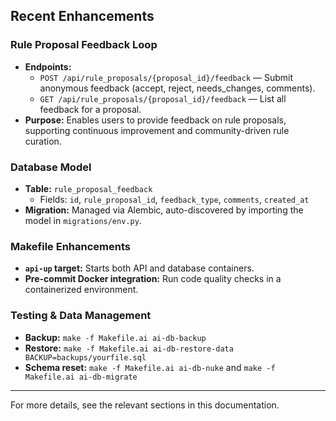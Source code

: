 ## Recent Enhancements

### Rule Proposal Feedback Loop

- **Endpoints:**
  - `POST /api/rule_proposals/{proposal_id}/feedback` — Submit anonymous feedback (accept, reject, needs_changes, comments).
  - `GET /api/rule_proposals/{proposal_id}/feedback` — List all feedback for a proposal.
- **Purpose:** Enables users to provide feedback on rule proposals, supporting continuous improvement and community-driven rule curation.

### Database Model

- **Table:** `rule_proposal_feedback`
  - Fields: `id`, `rule_proposal_id`, `feedback_type`, `comments`, `created_at`
- **Migration:** Managed via Alembic, auto-discovered by importing the model in `migrations/env.py`.

### Makefile Enhancements

- **`api-up` target:** Starts both API and database containers.
- **Pre-commit Docker integration:** Run code quality checks in a containerized environment.

### Testing & Data Management

- **Backup:** `make -f Makefile.ai ai-db-backup`
- **Restore:** `make -f Makefile.ai ai-db-restore-data BACKUP=backups/yourfile.sql`
- **Schema reset:** `make -f Makefile.ai ai-db-nuke` and `make -f Makefile.ai ai-db-migrate`

---

For more details, see the relevant sections in this documentation. 